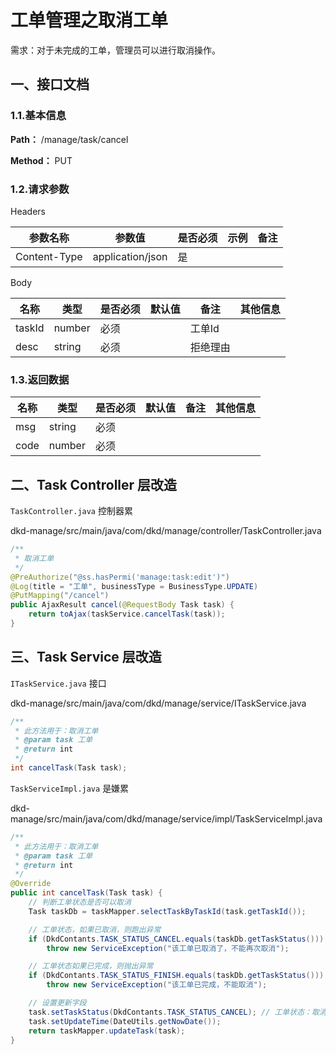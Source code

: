 # 工单管理之取消工单

需求：对于未完成的工单，管理员可以进行取消操作。

## 一、接口文档

### 1.1.基本信息

**Path：** /manage/task/cancel

**Method：** PUT

### 1.2.请求参数

Headers

| 参数名称     | 参数值           | 是否必须 | 示例 | 备注 |
| ------------ | ---------------- | -------- | ---- | ---- |
| Content-Type | application/json | 是       |      |      |

Body

| 名称   | 类型   | 是否必须 | 默认值 | 备注     | 其他信息 |
| ------ | ------ | -------- | ------ | -------- | -------- |
| taskId | number | 必须     |        | 工单Id   |          |
| desc   | string | 必须     |        | 拒绝理由 |          |

### 1.3.返回数据

| 名称 | 类型   | 是否必须 | 默认值 | 备注 | 其他信息 |
| ---- | ------ | -------- | ------ | ---- | -------- |
| msg  | string | 必须     |        |      |          |
| code | number | 必须     |        |      |          |

## 二、Task Controller 层改造

`TaskController.java` 控制器累

dkd-manage/src/main/java/com/dkd/manage/controller/TaskController.java

```java
/**
 * 取消工单
 */
@PreAuthorize("@ss.hasPermi('manage:task:edit')")
@Log(title = "工单", businessType = BusinessType.UPDATE)
@PutMapping("/cancel")
public AjaxResult cancel(@RequestBody Task task) {
    return toAjax(taskService.cancelTask(task));
}
```

## 三、Task Service 层改造

`ITaskService.java` 接口

dkd-manage/src/main/java/com/dkd/manage/service/ITaskService.java

```java
/**
 * 此方法用于：取消工单
 * @param task 工单
 * @return int
 */
int cancelTask(Task task);
```

`TaskServiceImpl.java` 是嫌累

dkd-manage/src/main/java/com/dkd/manage/service/impl/TaskServiceImpl.java

```java
/**
 * 此方法用于：取消工单
 * @param task 工单
 * @return int
 */
@Override
public int cancelTask(Task task) {
    // 判断工单状态是否可以取消
    Task taskDb = taskMapper.selectTaskByTaskId(task.getTaskId());

    // 工单状态，如果已取消，则跑出异常
    if (DkdContants.TASK_STATUS_CANCEL.equals(taskDb.getTaskStatus()))
        throw new ServiceException("该工单已取消了，不能再次取消");

    // 工单状态如果已完成，则抛出异常
    if (DkdContants.TASK_STATUS_FINISH.equals(taskDb.getTaskStatus()))
        throw new ServiceException("该工单已完成，不能取消");

    // 设置更新字段
    task.setTaskStatus(DkdContants.TASK_STATUS_CANCEL); // 工单状态：取消
    task.setUpdateTime(DateUtils.getNowDate());
    return taskMapper.updateTask(task);
}
```
